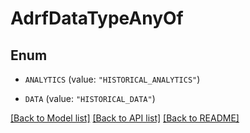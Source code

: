 # AdrfDataTypeAnyOf

## Enum


* `ANALYTICS` (value: `"HISTORICAL_ANALYTICS"`)

* `DATA` (value: `"HISTORICAL_DATA"`)


[[Back to Model list]](../README.md#documentation-for-models) [[Back to API list]](../README.md#documentation-for-api-endpoints) [[Back to README]](../README.md)


